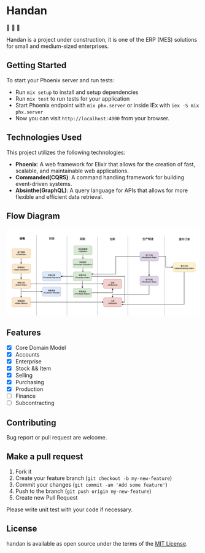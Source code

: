 # Handan

:construction: :construction: :construction: 

Handan is a project under construction, it is one of the ERP (MES) solutions for small and medium-sized enterprises.

## **Getting Started**

To start your Phoenix server and run tests:

* Run `mix setup` to install and setup dependencies
* Run `mix test` to run tests for your application
* Start Phoenix endpoint with `mix phx.server` or inside IEx with `iex -S mix phx.server`
* Now you can visit `http://localhost:4000` from your browser.

## **Technologies Used**

This project utilizes the following technologies:

* **Phoenix**: A web framework for Elixir that allows for the creation of fast, scalable, and maintainable web applications.
* **Commanded(CQRS)**: A command handling framework for building event-driven systems.
* **Absinthe(GraphQL)**: A query language for APIs that allows for more flexible and efficient data retrieval.


## **Flow Diagram**

![flow](./docs/flow.jpg)

## **Features**

- [x] Core Domain Model
- [x] Accounts
- [x] Enterprise
- [x] Stock && Item
- [x] Selling
- [x] Purchasing
- [x] Production
- [ ] Finance
- [ ] Subcontracting

## **Contributing**

Bug report or pull request are welcome.

## **Make a pull request**

1. Fork it
2. Create your feature branch (`git checkout -b my-new-feature`)
3. Commit your changes (`git commit -am 'Add some feature'`)
4. Push to the branch (`git push origin my-new-feature`)
5. Create new Pull Request

Please write unit test with your code if necessary.

## **License**

handan is available as open source under the terms of the [MIT License](http://opensource.org/licenses/MIT).
